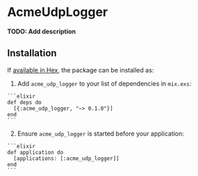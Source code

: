 # AcmeUdpLogger

**TODO: Add description**

## Installation

If [available in Hex](https://hex.pm/docs/publish), the package can be installed as:

  1. Add `acme_udp_logger` to your list of dependencies in `mix.exs`:

    ```elixir
    def deps do
      [{:acme_udp_logger, "~> 0.1.0"}]
    end
    ```

  2. Ensure `acme_udp_logger` is started before your application:

    ```elixir
    def application do
      [applications: [:acme_udp_logger]]
    end
    ```

